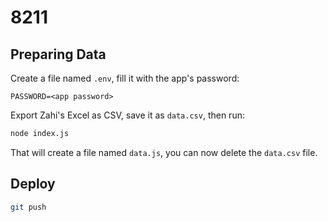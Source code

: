 # 8211

## Preparing Data

Create a file named `.env`, fill it with the app's password:

```
PASSWORD=<app password>
```

Export Zahi's Excel as CSV, save it as `data.csv`, then run:

```sh
node index.js
```

That will create a file named `data.js`, you can now delete the `data.csv` file.

## Deploy

```sh
git push
```

